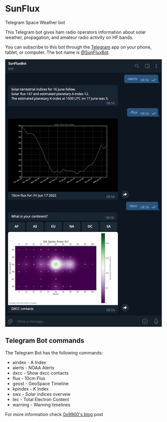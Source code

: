 
# SunFlux
Telegram Space Weather bot

This Telegram bot gives ham radio operators information about solar weather, propagation, and amateur radio activity on HF bands.

You can subscribe to this bot through the [Telegram](https://telegram.org) app on your phone, tablet, or computer.
The bot name is [@SunFluxBot](http://t.me/SunFluxBot).

![Example](misc/example.png)

## Telegram Bot commands

The Telegram Bot has the following commands:
  - aindex - A Index
  - alerts - NOAA Alerts
  - dxcc - Show dxcc contacts
  - flux - 10cm Flux
  - geost - GeoSpace Timeline
  - kpindex - K Index
  - swx - Solar indices overvew
  - tec - Total Electron Content
  - warning - Warning timelines

For more information check [0x9900's blog](https://0x9900.com/telegram-propagation-bot/) post
